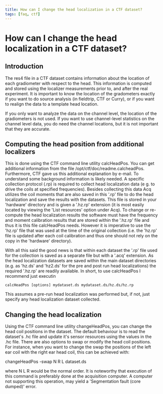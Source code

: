 ```yaml
---
title: How can I change the head localization in a CTF dataset?
tags: [faq, ctf]
---
```


# How can I change the head localization in a CTF dataset?

## Introduction

The res4 file in a CTF dataset contains information about the location of each gradiometer with respect to the head. This information is computed and stored using the localizer measurements prior to, and after the real experiment. It is important to know the location of the gradometers exactly if you want to do source analysis (in fieldtrip, CTF or Curry), or if you want to realign the data to a template head location.

If you only want to analyze the data on the channel level, the location of the gradiometers is not used. If you want to use channel-level statistics on the channel level data, you do need the channel locations, but it is not important that they are accurate.

## Computing the head position from additional localizers

This is done using the CTF command line utility calcHeadPos. You can get additional information from the file /opt/ctf/doc/readme.calcheadPos. Furthermore, CTF gave us this additional explanation by e-mail.
To understand some background information is likely needed. A specific collection protocol (.rp) is required to collect head localization data (e g. to drive the coils at specified frequencies). Besides collecting this data Acq utilizes the coil moments that are also saved in this '.rp' file to do the head localization and save the results with the datasets. This file is stored in your 'hardware' directory and is given a '.hz.rp' extension (it is most easily located by viewing the 'List resources' option under Acq).
To change or re-compute the head localization results the software must have the frequency and moment calibration results that are stored within the '.hz.rp' file and thus it is this file calcHeadPos needs. However it is imperative to use the 'hz.rp' file that was used at the time of the original collection (i.e. the 'hz.rp' file is updated after each coil calibration and thus one should not rely on the copy in the 'hardware' directory).

With all this said the good news is that within each dataset the '.rp' file used for the collection is saved as a separate file but with a '.acq' extension. As the head localization datasets are saved within the main dataset directories (e.g. as 'hz.ds' and 'hz2.ds' for the pre and post run head localizations) the required '.hz.rp' are readily available. In short, to use calcHeadPos I recommend just executin

    calcHeadPos [options] mydataset.ds mydataset.ds/hz.ds/hz.rp

This assumes a pre-run head localization was performed but, if not, just specify any head localization dataset collected.

## Changing the head localization

Using the CTF command line utility changeHeadPos, you can change the head coil positions in the dataset. The default behaviour is to read the dataset's .hc file and update it's sensor resources using the values in the .hc file. There are also options to swap or modify the head coil positions. For instance, when you want to change the swap the positions of the left ear coil with the right ear head coil, this can be achieved with:

changeHeadPos -swap N R L dataset.ds

where N L R would be the normal order. It is noteworthy that execution of this command is preferably done at the acquisition computer. A computer not supporting this operation, may yield a 'Segmentation fault (core dumped)' error.
